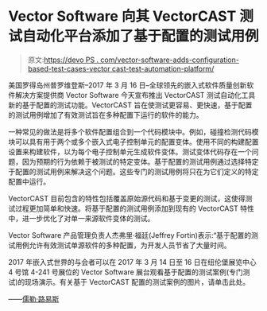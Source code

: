 # Vector Software 向其 VectorCAST 测试自动化平台添加了基于配置的测试用例

> 原文:[https://devo PS . com/vector-software-adds-configuration-based-test-cases-vector cast-test-automation-platform/](https://devops.com/vector-software-adds-configuration-based-test-cases-vectorcast-test-automation-platform/)

美国罗得岛州普罗维登斯–2017 年 3 月 16 日–全球领先的嵌入式软件质量创新软件解决方案提供商 Vector Software 今天宣布推出 VectorCAST 测试自动化工具新的基于配置的测试功能。VectorCAST 旨在使测试更容易、更快速，基于配置的测试用例增加了有效测试旨在多种配置下运行的软件的能力。

一种常见的做法是将多个软件配置组合到一个代码模块中。例如，碰撞检测代码模块可以具有用于两个或多个嵌入式电子控制单元的配置变体。使用不同的构建配置设置来构建软件，以为每个电子控制单元生成软件变体。测试变体代码存在一个问题，因为预期的行为依赖于被测试的特定变体。基于配置的测试用例通过选择特定于配置的测试用例来解决这个问题。这些专门的测试用例将只在为它们定义的特定配置中运行。

VectorCAST 目前包含的特性包括覆盖原始源代码和基于变更的测试，这使得测试过程更加简单和快速。将基于配置的测试用例添加到现有的 VectorCAST 特性中，进一步优化了对单一来源软件变体的测试。

Vector Software 产品管理负责人杰弗里·福廷(Jeffrey Fortin)表示:“基于配置的测试用例允许有效测试单源软件的多种配置，为开发人员节省了大量时间。

2017 年嵌入式世界的与会者可以在 2017 年 3 月 14 日至 16 日在纽伦堡展览中心 4 号馆 4-241 号展位的 Vector Software 展台观看基于配置的测试案例(专门测试)的现场演示。有关基于 VectorCAST 配置的测试案例的图片，请单击此处。

——[儒勒·路易斯](https://devops.com/author/jules/)